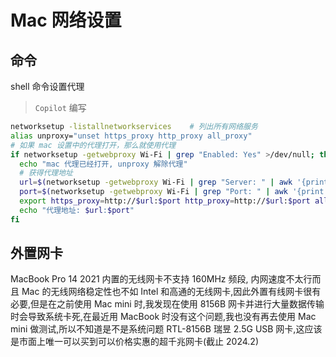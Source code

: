# Mac 网络设置

## 命令

shell 命令设置代理

> `Copilot` 编写

```bash
networksetup -listallnetworkservices    # 列出所有网络服务
alias unproxy="unset https_proxy http_proxy all_proxy"
# 如果 mac 设置中的代理打开，那么就使用代理
if networksetup -getwebproxy Wi-Fi | grep "Enabled: Yes" >/dev/null; then
  echo "mac 代理已经打开, unproxy 解除代理"
  # 获得代理地址
  url=$(networksetup -getwebproxy Wi-Fi | grep "Server: " | awk '{print $2}')
  port=$(networksetup -getwebproxy Wi-Fi | grep "Port: " | awk '{print $2}')
  export https_proxy=http://$url:$port http_proxy=http://$url:$port all_proxy=socks5://$url:$port
  echo "代理地址: $url:$port"
fi
```

## 外置网卡

MacBook Pro 14 2021 内置的无线网卡不支持 160MHz 频段, 内网速度不太行而且 Mac 的无线网络稳定性也不如 Intel 和高通的无线网卡,因此外置有线网卡很有必要,但是在之前使用 Mac mini 时,我发现在使用 8156B 网卡并进行大量数据传输时会导致系统卡死,在最近用 MacBook 时没有这个问题,我也没有再去使用 Mac mini 做测试,所以不知道是不是系统问题
RTL-8156B 瑞昱 2.5G USB 网卡,这应该是市面上唯一可以买到可以价格实惠的超千兆网卡(截止 2024.2)
